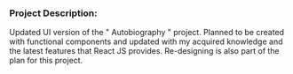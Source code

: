 ### Project Description: 

Updated UI version of the " Autobiography " project. Planned to be created with functional components and updated with my acquired knowledge and the latest features that React JS provides. Re-designing is also part of the plan for this project.
 
